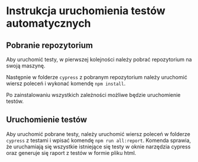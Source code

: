 # Instrukcja uruchomienia testów automatycznych

## Pobranie repozytorium

Aby uruchomić testy, w pierwszej kolejności należy pobrać repozytorium na swoją maszynę.

Następnie w folderze `cypress` z pobranym repozytorium należy uruchomić wiersz poleceń i wykonać komendę `npm install`.

Po zainstalowaniu wszystkich zależności możliwe będzie uruchomienie testów. 

## Uruchomienie testów

Aby uruchomić pobrane testy, należy uruchomić wiersz poleceń w folderze `cypress` z testami i wpisać komendę `npm run all:report`.
Komenda sprawia, że uruchamiają się wszystkie istniejące się testy w oknie narzędzia cypress oraz generuje się raport z testów w formie pliku html.
